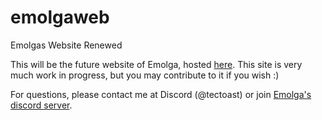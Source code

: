 # emolgaweb
Emolgas Website Renewed

This will be the future website of Emolga, hosted [here](https://emolga.tectoast.de/).
This site is very much work in progress, but you may contribute to it if you wish :)

For questions, please contact me at Discord (@tectoast) or join [Emolga's discord server](https://discord.gg/WYfKHPCgs9).
